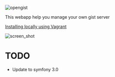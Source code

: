 ![opengist](https://rawgit.com/isramv/opengist/master/web/images/opengist.svg)

This webapp help you manage your own gist server

[Installing locally using Vagrant](INSTALL.md)

![screen_shot](https://www.evernote.com/l/Ar-wrMe8oPVFpofo9x3AOU37D-vt2RRfN9AB/image.png)

# TODO

- Update to symfony 3.0
